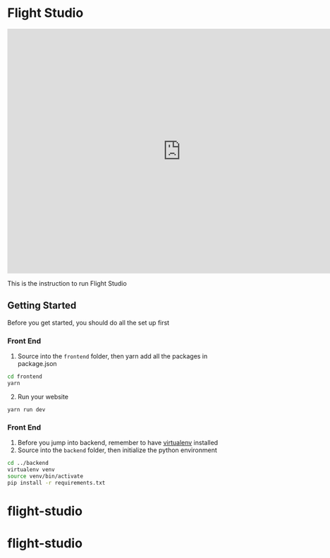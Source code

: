 # Flight Studio
<iframe width="786" height="555" src="https://www.youtube.com/embed/IFe5OEIGoI8" title="Flight Studio" frameborder="0" allow="accelerometer; autoplay; clipboard-write; encrypted-media; gyroscope; picture-in-picture" allowfullscreen></iframe>

This is the instruction to run Flight Studio

## Getting Started

Before you get started, you should do all the set up first

### Front End

1. Source into the `frontend` folder, then yarn add all the packages in package.json

```bash
cd frontend
yarn
```

2. Run your website

```
yarn run dev
```

### Front End

1. Before you jump into backend, remember to have [virtualenv](https://pypi.org/project/virtualenv/) installed
2. Source into the `backend` folder, then initialize the python environment

```bash
cd ../backend
virtualenv venv
source venv/bin/activate
pip install -r requirements.txt
```

# flight-studio

# flight-studio
